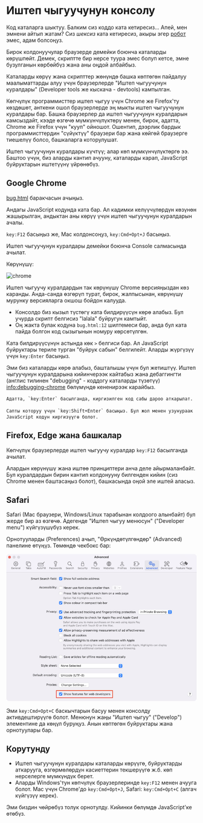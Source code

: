 # Иштеп чыгуучунун консолу

Код каталарга шыктуу. Балким сиз коддо ката кетиресиз... Апей, мен эмнени айтып жатам? Сиз *шексиз* ката кетиресиз, акыры эгер [робот](https://en.wikipedia.org/wiki/Bender_(Futurama)) эмес, адам болсоңуз.

Бирок колдонуучулар браузерде демейки боюнча каталарды көрүшпөйт. Демек, скриптте бир нерсе туура эмес болуп кетсе, эмне бузулганын көрбөйбүз жана аны оңдой албайбыз.

Каталарды көрүү жана скрипттер жөнүндө башка көптөгөн пайдалуу маалыматтарды алуу үчүн браузерлерде "Иштеп чыгуучунун куралдары" (Developer tools же кыскача - devtools) камтылган.

Көпчүлүк программисттер иштеп чыгуу үчүн Chrome же Firefox'ту көздөшөт, анткени ошол браузерлерде эң мыкты иштеп чыгуучунун куралдары бар. Башка браузерлер да иштеп чыгуучунун куралдарын камсыздайт, кээде өзгөчө мүмкүнчүлүктөрү менен, бирок, адатта, Chrome же Firefox үчүн "кууп" ойношот. Ошентип, дээрлик бардык программисттердин "сүйүктүү" браузери бар жана көйгөй браузерге тиешелүү болсо, башкаларга которулушат.

Иштеп чыгуучунун куралдары күчтүү; алар көп мүмкүнчүлүктөргө ээ. Баштоо үчүн, биз аларды кантип ачууну, каталарды карап, JavaScript буйруктарын иштетүүнү үйрөнөбүз.

## Google Chrome

[bug.html](bug.html) баракчасын ачыңыз.

Андагы JavaScript кодунда ката бар. Ал кадимки келүүчүлөрдүн көзүнөн жашырылган, андыктан аны көрүү үчүн иштеп чыгуучунун куралдарын ачалы.

`key:F12` басыңыз же, Mac колдонсоңуз, `key:Cmd+Opt+J` басыңыз.

Иштеп чыгуучунун куралдары демейки боюнча Console салмасында ачылат.

Көрүнүшү:

![chrome](chrome.png)

Иштеп чыгуучу куралдардын так көрүнүшү Chrome версияңыздан көз каранды. Анда-санда өзгөрүп турат, бирок, жалпысынан, көрүнүшү мурунку версияларга окшош бойдон калууда.

- Консолдо биз кызыл түстөгү ката билдирүүсүн көрө алабыз. Бул учурда скрипт белгисиз "lalala" буйругун камтыйт.
- Оң жакта булак кодуна `bug.html:12` шилтемеси бар, анда бул ката пайда болгон код сызыгынын номуру көрсөтүлгөн.

Ката билдирүүсүнүн астында көк `>` белгиси бар. Ал JavaScript буйруктары териле турган "буйрук сабын" белгилейт. Аларды жүргүзүү үчүн `key:Enter` басыңыз.

Эми биз каталарды көрө алабыз, башталышы үчүн бул жетиштүү. Иштеп чыгуучунун куралдарына кийинчерээк кайтабыз жана дебаггингти (англис тилинен "debugging" - коддогу каталарды түзөтүү) <info:debugging-chrome> бөлүмүндө кененирээк карайбыз.

```smart header="Multi-line input"
Адатта, `key:Enter` басылганда, киргизилген код сабы дароо аткарылат.

Сапты которуу үчүн `key:Shift+Enter` басыңыз. Бул жол менен узунураак JavaScript кодун киргизүүгө болот.
```

## Firefox, Edge жана башкалар

Көпчүлүк браузерлерде иштеп чыгуучу куралдар `key:F12` басылганда ачылат.

Алардын көрүнүшү жана иштөө принциптери анча деле айырмаланбайт. Бул куралдардын бирин кантип колдонууну билгенден кийин (сиз Chrome менен баштасаңыз болот), башкасында оңой эле иштей аласыз.

## Safari


Safari (Mac браузери, Windows/Linux тарабынан колдоого алынбайт) бул жерде бир аз өзгөчө. Адегенде "Иштеп чыгуу менюсун" ("Developer menu") күйгүзүшүбүз керек.

Орнотууларды (Preferences) ачып, "Өркүндөтүлгөндөр" (Advanced) панелине өтүңүз. Төмөндө чекбокс бар:

![safari](safari.png)

Эми `key:Cmd+Opt+C` баскычтарын басуу менен консолду активдештирүүгө болот. Менюнун жаңы "Иштеп чыгуу" ("Develop") элементине да көңүл буруңуз. Анын көптөгөн буйруктары жана орнотуулары бар.

## Корутунду

- Иштеп чыгуучунун куралдары каталарды көрүүгө, буйруктарды аткарууга, өзгөрмөлөрдүн касиеттерин текшерүүгө ж.б. көп нерселерге мүмкүндүк берет.
- Аларды Windows'тун көпчүлүк браузерлеринде `key:F12` менен ачууга болот. Mac үчүн Chrome'до `key:Cmd+Opt+J`, Safari: `key:Cmd+Opt+C` (алгач күйгүзүү керек).

Эми биздин чөйрөбүз толук орнотулду. Кийинки бөлүмдө JavaScript'ке өтөбүз.
